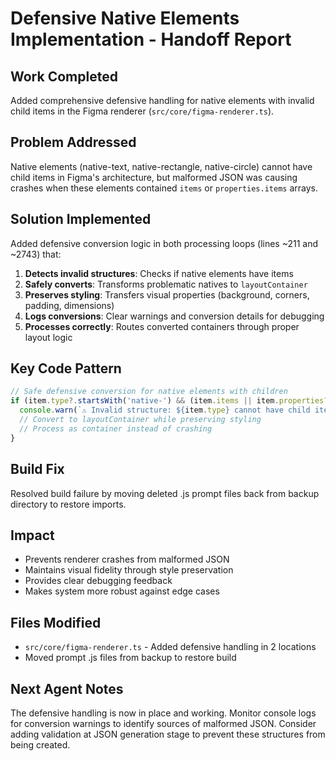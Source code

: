 # Defensive Native Elements Implementation - Handoff Report

## Work Completed
Added comprehensive defensive handling for native elements with invalid child items in the Figma renderer (`src/core/figma-renderer.ts`).

## Problem Addressed
Native elements (native-text, native-rectangle, native-circle) cannot have child items in Figma's architecture, but malformed JSON was causing crashes when these elements contained `items` or `properties.items` arrays.

## Solution Implemented
Added defensive conversion logic in both processing loops (lines ~211 and ~2743) that:

1. **Detects invalid structures**: Checks if native elements have items
2. **Safely converts**: Transforms problematic natives to `layoutContainer`
3. **Preserves styling**: Transfers visual properties (background, corners, padding, dimensions) 
4. **Logs conversions**: Clear warnings and conversion details for debugging
5. **Processes correctly**: Routes converted containers through proper layout logic

## Key Code Pattern
```typescript
// Safe defensive conversion for native elements with children
if (item.type?.startsWith('native-') && (item.items || item.properties?.items)) {
  console.warn(`⚠️ Invalid structure: ${item.type} cannot have child items`);
  // Convert to layoutContainer while preserving styling
  // Process as container instead of crashing
}
```

## Build Fix
Resolved build failure by moving deleted .js prompt files back from backup directory to restore imports.

## Impact
- Prevents renderer crashes from malformed JSON
- Maintains visual fidelity through style preservation
- Provides clear debugging feedback
- Makes system more robust against edge cases

## Files Modified
- `src/core/figma-renderer.ts` - Added defensive handling in 2 locations
- Moved prompt .js files from backup to restore build

## Next Agent Notes
The defensive handling is now in place and working. Monitor console logs for conversion warnings to identify sources of malformed JSON. Consider adding validation at JSON generation stage to prevent these structures from being created.